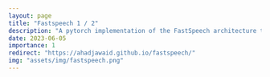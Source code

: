```yaml
---
layout: page
title: "Fastspeech 1 / 2"
description: "A pytorch implementation of the FastSpeech architecture trained on the text-to-speech task."
date: 2023-06-05
importance: 1
redirect: "https://ahadjawaid.github.io/fastspeech/"
img: "assets/img/fastspeech.png"
---
```

